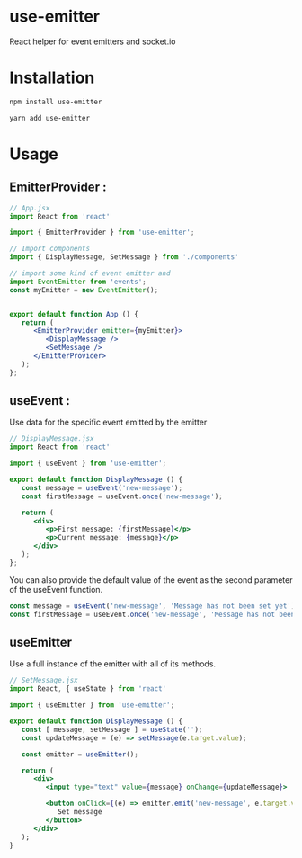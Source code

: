 # use-emitter
React helper for event emitters and socket.io

# Installation
```bash
npm install use-emitter
```
```bash
yarn add use-emitter
```

# Usage
## EmitterProvider :
```jsx
// App.jsx
import React from 'react'

import { EmitterProvider } from 'use-emitter';

// Import components
import { DisplayMessage, SetMessage } from './components'

// import some kind of event emitter and
import EventEmitter from 'events';
const myEmitter = new EventEmitter();


export default function App () {
   return (
      <EmitterProvider emitter={myEmitter}>
         <DisplayMessage />
         <SetMessage />
      </EmitterProvider>
   );
};
```

## useEvent :
Use data for the specific event emitted by the emitter
```jsx
// DisplayMessage.jsx
import React from 'react'

import { useEvent } from 'use-emitter';

export default function DisplayMessage () {
   const message = useEvent('new-message');
   const firstMessage = useEvent.once('new-message');

   return (
      <div>
         <p>First message: {firstMessage}</p>
         <p>Current message: {message}</p>
      </div>
   );
};
```

You can also provide the default value of the event as the second parameter of the useEvent function.

```js
const message = useEvent('new-message', 'Message has not been set yet');
const firstMessage = useEvent.once('new-message', 'Message has not been set yet');
```

## useEmitter
Use a full instance of the emitter with all of its methods.
```jsx
// SetMessage.jsx
import React, { useState } from 'react'

import { useEmitter } from 'use-emitter';

export default function DisplayMessage () {
   const [ message, setMessage ] = useState('');
   const updateMessage = (e) => setMessage(e.target.value);

   const emitter = useEmitter();

   return (
      <div>
         <input type="text" value={message} onChange={updateMessage}>

         <button onClick={(e) => emitter.emit('new-message', e.target.value)}>
            Set message
         </button>
      </div>
   );
}
```
